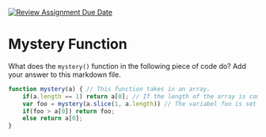 [![Review Assignment Due Date](https://classroom.github.com/assets/deadline-readme-button-24ddc0f5d75046c5622901739e7c5dd533143b0c8e959d652212380cedb1ea36.svg)](https://classroom.github.com/a/GDPVb20V)
# Mystery Function

What does the `mystery()` function in the following piece of code do? Add your
answer to this markdown file.

```javascript
function mystery(a) { // This function takes in an array.
    if(a.length == 1) return a[0]; // If the length of the array is comparatively equal to 1 then the function returns the value at the 0 index position of the array. 
    var foo = mystery(a.slice(1, a.length)) // The variabel foo is set equal to the 
    if(foo > a[0]) return foo;
    else return a[0];
}
```
